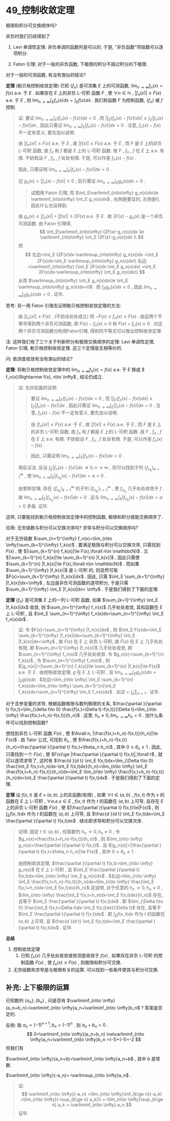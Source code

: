 # 49_控制收敛定理

极限和积分可交换顺序吗?

非负时我们已经得到了

1. Levi 单调性定理. 非负单调的函数列是可以的. 于是, "非负函数"项级数可以逐项积分.

2. Faton 引理: 对于一般的非负函数, 下极限的积分不超过积分的下极限.


对于一般的可测函数, 有没有类似的结论?

**定理** (勒贝格控制收敛定理) 已知 $\{f_n\}$ 是可测集 $E$ 上的可测函数, $\lim_{n\to \infty} f_n(x)=f(x)$ a.e. 于 $E$ . 如果存在 $E$ 上的非负 L-可积 函数 $F$ , 使 $\forall n\in \mathbb{N}$ , $|f_n(x)|\le F(x)$ a.e. 于 $E$ , 则 $\lim_{n\to \infty} \int_E f_n(x)dx=\int_E f(x)dx$ . 我们称函数 $F$ 为控制函数, $\{f_n\}$ 被 $f$ 控制.

> 证: 要证 $\lim_{n\to \infty} \int_E (f_n(x)-f(x))dx=0$ , 而 $|\int_E (f_n(x)-f(x))dx|\le \int_E |f_n(x)-f(x)|dx$ , 因此只需证 $\lim_{n\to \infty} \int_E |f_n(x)-f(x)|dx=0$ . 注意, $f_n(x)-f(x)$ 不一定有意义, 要先加以说明.
>
> 由 $|f_n(x)|\le F(x)$ a.e. 于 $E$ , 故 $|f(x)|\le F(x)$ a.e. 于 $E$ , 而 $F$ 是 $E$ 上的非负 L-可积 函数, 故 $f_n$ 和 $f$ 都是 $E$ 上的 L-可积 函数. 故 $F$ , $f_n$ , $f$ 在 $E$ 上 a.e. 有限. 不妨假设 $F$ , $f_n$ , $f$ 处处有限. 于是, 可以作差 $f_n(x)-f(x)$ .
>
> 因此, 只需证明 $\lim_{n\to \infty} \int_E |f_n(x)-f(x)|dx=0$ .
>
> 记 $g_n(x)=|f_n(x)-f(x)|\ge 0$ , 则只需证 $\lim_{n\to \infty} \int_E g_n(x)dx=0$ .
>
> > 试图用 Faton 引理, 而 $\int_E\varliminf_{n\to\infty} g_n(x)dx\le \varliminf_{n\to\infty} \int_E g_n(x)dx$ , 右侧是要证的, 左侧是0, 因此什么也没得到. 
>
> 由 $g_n(x)\le|f_n(x)|+|f(x)|\le 2F(x)$ a.e. 于 $E$ . 故 $2F(x)-g_n(x)$ 是一个非负可测函数. 由 Faton 引理得, 
> $$
> \int_E\varliminf_{n\to\infty} (2F(x)-g_n(x))dx
> \le \varliminf_{n\to\infty} \int_E (2F(x)-g_n(x))dx \\
> $$
> 而
> $$
> 左边=\int_E (2F(x)dx-\varlimsup_{n\to\infty} g_n(x))dx
> =\int_E 2F(x)dx-\int_E \varlimsup_{n\to\infty} g_n(x)dx\\
> 右边=\varliminf_{n\to\infty} (\int_E 2F(x)dx-\int_E g_n(x)dx)
> =\int_E 2F(x)dx-\varlimsup_{n\to\infty} \int_E g_n(x)dx\\
> $$
> 从而 $\varlimsup_{n\to\infty} \int_E g_n(x)dx\le \int_E \varlimsup_{n\to\infty} g_n(x)dx=0$ . 而 $\int_E g_n(x)dx\ge 0$ , 因此 $\lim_{n\to\infty} \int_E g_n(x)dx=0$ . 证毕.

 思考: 另一用 Faton 引理去证明勒贝格控制收敛定理的方法: 

> 由 $|f_n(x)|\le F(x)$ , (不妨设处处成立) 知 $-F(x)\le f_n(x)\le F(x)$ . 由这两个不等号得到两个非负可测函数, 即 $F(x)-f_n(x)\ge 0$ 和 $F(x)+f_n(x)\ge 0$ . 对这两个非负可测函数分别用Faton引理, 得到的不等式可以推出控制收敛定理.

注: 这样我们有了三个关于判断积分和极限交换顺序的定理: Levi 单调性定理, Faton 引理, 勒贝格控制收敛定理. 这三个定理是互相等价的.

问: 依测度收敛有没有类似的结论?

**定理**: 将勒贝格控制收敛定理中的 $\lim_{n\to \infty} f_n(x)=f(x)$ a.e. 于 $E$ 换成 $ f_n(x)\Rightarrow f(x), n\to \infty$ , 结论仍成立.

> 证: 先抄前面的证明.
>
> > 要证 $\lim_{n\to \infty} \int_E (f_n(x)-f(x))dx=0$ , 而 $|\int_E (f_n(x)-f(x))dx|\le \int_E |f_n(x)-f(x)|dx$ , 因此只需证 $\lim_{n\to \infty} \int_E |f_n(x)-f(x)|dx=0$ . 注意, $f_n(x)-f(x)$ 不一定有意义, 要先加以说明.
> >
> > 由 $|f_n(x)|\le F(x)$ a.e. 于 $E$ , 故 $|f(x)|\le F(x)$ a.e. 于 $E$ , 而 $F$ 是 $E$ 上的非负 L-可积 函数, 故 $f_n$ 和 $f$ 都是 $E$ 上的 L-可积 函数. 故 $F$ , $f_n$ , $f$ 在 $E$ 上 a.e. 有限. 不妨假设 $F$ , $f_n$ , $f$ 处处有限. 于是, 可以作差 $f_n(x)-f(x)$ .
> >
> > 因此, 只需证明 $\lim_{n\to \infty} \int_E |f_n(x)-f(x)|dx=0$ .
>
> 用反证法. 反设 $\int_E |f_n(x)-f(x)|dx\nrightarrow 0, n\to \infty$ , 则可以找到子列 $\{f_{n_k}\}_{k=1}^{\infty}$ , 使 $\lim_{n\to \infty} \int_E |f_{n_k}(x)-f(x)|dx=\alpha>0$ .
>
> 由里斯定理, 存在 $\{f_{n_k}\}_{k=1}^{\infty}$ 的子列 $\{f_{n_{k_i}}\}_{i=1}^{\infty}$ , 使 $f_{n_{k_i}}$ 几乎处处收敛于 $f$ . 故 $\lim_{n\to \infty} \int_E |f_{n_{k_i}}(x)-f(x)|dx=0$ . 这与 $\lim_{n\to \infty} \int_E |f_{n_k}(x)-f(x)|dx=\alpha>0$ 矛盾. 证毕.

这样, 只要能找到勒贝格控制收敛定理中的控制函数, 极限和积分就能交换顺序了.

应用: 无穷级数与积分可以交换次序吗? 求导与积分可以交换顺序吗?

对于无穷级数 $\sum_{n=1}^{\infty} f_n(x)=\lim_{n\to \infty}\sum_{k=1}^{\infty} f_k(x)$ , 要满足极限与积分可以交换次序, 只需找到 $F(x)$ , 使 $|\sum_{k=1}^{n} f_k(x)|\le F(x),\forall n\in \mathbb{N}$ . 又 $|\sum_{k=1}^{n} f_k(x)|\le \sum_{k=1}^{n} |f_k(x)|$ , 因此只需使 $\sum_{k=1}^{n} |f_k(x)|\le F(x),\forall n\in \mathbb{N}$ . 而如果 $\sum_{k=1}^{\infty} |f_k(x)|$ 是 L-可积 的,  则显然可取 $F(x)=\sum_{k=1}^{\infty} |f_k(x)|dx$ . 因此, 只需 $\int_E \sum_{k=1}^{\infty} |f_k(x)|dx<\infty$ , 左边是非负可测函数的逐项积分, 于是只需 $\sum_{k=1}^{\infty} \int_E |f_k(x)|dx< \infty$ . 于是我们得到了下面的定理.

**定理** $\{f_n\}$ 是可测集 $E$ 上的一列 L-可积 函数, 如果 $\sum_{k=1}^{\infty} \int_E |f_k(x)|dx$ 收敛, 则 $\sum_{n=1}^{\infty} f_n(x)$ 几乎处处收敛, 其和函数在 $E$ 上 L-可积 , 且 $\int_E \sum_{n=1}^{\infty} f_n(x)dx=\sum_{n=1}^{\infty} \int_E f_n(x)dx$ .

> 证: 令 $F(x)=\sum_{n=1}^{\infty} |f_n(x)|dx$ , 则 $\int_E F(x)dx=\int_E \sum_{k=1}^{\infty} |f_n(x)|dx=\sum_{k=1}^{\infty} \int_E |f_k(x)|dx<\infty$ , 故 $F(x)$ 在 $E$ 上 非负   L-可积, 故 $F(x)$ 在 $E$ 上 几乎处处有限, 即 $\sum_{n=1}^{\infty} |f_n(x)|$ 几乎处处收敛, 即  $\sum_{n=1}^{\infty} f_n(x)$ 几乎处处收敛. 令 $g_n(x)=\sum_{k=1}^{n} f_k(x)$ , 令 $\sum_{n=1}^{\infty} f_n(x)$ , 则 $|g_n(x)|=|\sum_{k=1}^{n} f_k(x)|\le \sum_{k=1}^{n} |f_k(x)|\le F(x)$ a.e. 于 $E$ . 由控制收敛定理, $g$ 在 $E$ 上 L-可积 , 且 $\lim_{n\to \infty} \int_E g_n(x)dx=\int_E g(x)dx$ . $左边=\lim_{n\to \infty} \int_E \sum_{k=1}^{n} f_k(x)dx=\lim_{n\to \infty} \sum_{k=1}^{n}\int_E  f_k(x)dx=\sum_{n=1}^{\infty} \int_E f_n(x)dx$ . $右边=\int_E \sum_{n=1}$ . 证毕.

对于含参变量的求导, 根据函数极限与数列极限的关系, $\frac{\partial }{\partial t} f(x,t)=\lim_{\delta t\to 0} \frac{f(x,t+\Delta t)-f(x,t)}{\Delta t}=\lim_{n\to \infty} \frac{f(x,t+h_n)-f(x,t)}{h_n}$ . 这里, $h_n\ne 0, \lim_{n\to \infty} h_n=0$ . 加什么条件可以找到控制函数?

想找到非负 L-可积 函数 $F(x)$ , 使 $\forall n, |\frac{f(x,t+h_n)-f(x,t)}{h_n}|\le F(x)$ . 由 Talor 公式, 可找到 $\theta_n$ , 使 $\frac{f(x,t+h_n)-f(x,t)}{h_n}=\frac{\partial }{\partial t} f(x,t+\theta_n h_n)$ , 其中 $0\le \theta_n\le 1$ . 因此, 只需找到一个 $F(x)$ , 使 $F(x)\ge |\frac{\partial }{\partial t} f(x,t)|,\forall t$ , 就可以逐项求导了, 这时有 $\frac{d }{d t} \int_E f(x,t)dx=\lim_{\Delta t\to 0} \frac{\int_E f(x,t+h_n)dx-\int_E f(x,t)dx}{h_n}=\lim_{n\to \infty} \int_E \frac{f(x,t+h_n)-f(x,t)}{h_n}dx=\int_E \lim_{n\to \infty} \frac{f(x,t+h_n)-f(x,t)}{h_n}dx=\int_E \frac{\partial }{\partial t} f(x,t)dx$ . 于是我们得到了下面的定理.

**定理** 设 $f(x,t)$ 是 $E\times (a,b)$ 上的实函数(有限) , 如果 $\forall t\in (a,b)$ , $f(x,t)$ 作为 $x$ 的函数在 $E$ 上 L-可积 , $\forall a.e. x\in E$ , $f(x,t)$ 作为 $t$ 的函数在 $(a,b)$ 上可导, 且存在 $E$ 上的非负 L-可积 函数 $F(x)$ , 使 $|\frac{\partial }{\partial t} f(x,t)\le|F(x)$ , 则 $\int_E f(x,t)dx$ 作为 $t$ 的函数在 $(a,b)$ 上可导, 且 $\frac{d }{d t} \int_E f(x,t)dx=\int_E \frac{\partial }{\partial t} f(x,t)dx$ . 结论即求导和积分可以交换次序.

> 证明: 固定 $t\in (a,b)$ , 任取数列 $h_n\to 0,h_n\ne 0$ , 令 $g_n(x)=\frac{f(x,t+h_n)-f(x,t)}{h_n}$ , 则 $\lim_{n\to \infty} g_n(x)=\frac{\partial }{\partial t} f(x,t)$ . 且 $|g_n(x)|=|\frac{\partial }{\partial t} f(x,t+\theta_n h_n)|\le F(x)$ , 其中 $0\le \theta_n\le 1$ .
>
> 由控制收敛定理, $\frac{\partial }{\partial t} f(x,t)=\lim_{n\to \infty} g_n(x)$ 在 $E$ 上 L-可积 , 且 $\int_E \frac{\partial }{\partial t} f(x,t)dx=\lim_{n\to \infty} \int_E g_n(x)dx$ . $右边=\lim_{n\to \infty} \int_E \frac{f(x,t+h_n)-f(x,t)}{h_n}dx=\lim_{n\to \infty} \frac{\int_E f(x,t+h_n)dx-\int_E f(x,t)dx}{h_n}$ 这说明, 对于任意的 $h_n\to 0,h_n\ne 0$ , $\lim_{n\to \infty} \frac{\int_E f(x,t+h_n)dx-\int_E f(x,t)dx}{h_n}$ 存在, 且等于 $\int_E \frac{\partial }{\partial t} f(x,t)dx$ . 即 $\lim_{\Delta t\to 0} \frac{\int_E f(x,t+\Delta t)dx-\int_E f(x,t)dx}{\Delta t}$ 存在, 且等于 $\int_E \frac{\partial }{\partial t} f(x,t)dx$ . 即  $\int_E f(x,t)dx$ 作为 $t$ 的函数在 $(a,b)$ 上可导, 且 $\frac{d }{d t} \int_E f(x,t)dx=\int_E \frac{\partial }{\partial t} f(x,t)dx$ . 证毕.

**总结** 

1. 控制收敛定理
   1. 已知 $f_n(x)$ 几乎处处收敛或依测度收敛于 $f(x)$ , 如果存在非负 L-可积 的控制函数 $F(x)$ , 使 $f_n(x)\le F(x)$ , 则极限和积分可交换.
2. 无穷级数和求导是与极限有关的运算, 可以找到一些条件使其与积分可交换.

## 补充: 上下极限的运算

已知数列 $\{a_n\},\{b_n\}$ , 问是否有 $\varliminf_{n\to \infty}(a_n+b_n)=\varliminf_{n\to \infty}a_n+\varliminf_{n\to \infty}b_n$ ? 答案是否定的.

反例: 取 $a_n=(-1)^{n+1},b_n=(-1)^n$ . 则 $a_n+b_n=0$ .
$$
0=\varliminf_{n\to \infty}(a_n+b_n)
\ne\varliminf_{n\to \infty}a_n+\varliminf_{n\to \infty}b_n
=(-1)+(-1)=-2
$$
但我们有

$\varliminf_{n\to \infty}(a_n+b)=\varliminf_{n\to \infty}a_n+b$ , 其中 $b$ 是常数.

$\varliminf_{n\to \infty}(-a_n)=-\varlimsup_{n\to \infty}a_n$ .

> 证: 
> $$
> \varliminf_{n\to \infty}(-a_n)
> =\lim_{n\to \infty}\inf_{k\ge n}(-a_k)
> =\lim_{n\to \infty}(-\sup_{k\ge n} a_k)\\
> =-\lim_{n\to \infty}\sup_{k\ge n} a_k
> =-\varliminf_{n\to \infty} a_n
> $$
> 证毕.






